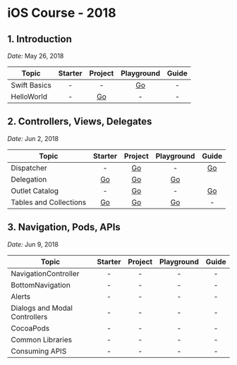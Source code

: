 # iOS Course - 2018

## 1. Introduction

*Date:* May 26, 2018

Topic        | Starter           | Project  | Playground | Guide |
| ------------- |:-------------:|:-----:|:-------------:|:-------------:|
| Swift Basics     | - | - | [Go](/Playgrounds/P01-SwiftBasics.playground/) | - |
| HelloWorld      | - | [Go](/Projects/HolaMundo) | - | - |

## 2. Controllers, Views, Delegates

*Date:* Jun 2, 2018

Topic        | Starter           | Project  | Playground | Guide |
| ------------- |:-------------:|:-----:|:-------------:|:-------------:|
| Dispatcher     | - | [Go](/Projects/Dispatcher) | - | [Go](/PJ-02-Dispatcher.md) |
| Delegation      | [Go](/Starters/Delegation/) | [Go](/Projects/Delegation) | [Go](/Playgrounds/P02-Delegation.playground/) | |
| Outlet Catalog      | - | [Go](/Projects/OutletCatalog) | - | [Go](/PJ-03-Outlet-Catalog.md) |
| Tables and Collections      | [Go](/Starters/TableView/) | [Go](/Projects/TableView/) | [Go](/Playgrounds/P03-Tables-and-Collections.playground/) | - |

## 3. Navigation, Pods, APIs

*Date:* Jun 9, 2018

Topic        | Starter           | Project  | Playground | Guide |
| ------------- |:-------------:|:-----:|:-------------:|:-------------:|
| NavigationController  | - | - | - | - |
| BottomNavigation  | - | - | - | - |
| Alerts  | - | - | - | - |
| Dialogs and Modal Controllers  | - | - | - | - |
| CocoaPods  | - | - | - | - |
| Common Libraries  | - | - | - | - |
| Consuming APIS  | - | - | - | - |